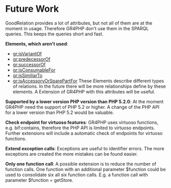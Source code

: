 # Future Work #

GoodRelation provides a lot of attributes, but not all of them are at the moment in usage. Therefore GR4PHP don't use them in the SPARQL queries. This keeps the queries short and fast.

**Elements, which aren't used**:
  * [gr:isVariantOf](http://www.heppnetz.de/ontologies/goodrelations/v1.html#isVariantOf)
  * [gr:predecessorOf](http://www.heppnetz.de/ontologies/goodrelations/v1.html#predecessorOf)
  * [gr:successorOf](http://www.heppnetz.de/ontologies/goodrelations/v1.html#successorOf)
  * [gr:isConsumableFor](http://www.heppnetz.de/ontologies/goodrelations/v1.html#isConsumableFor)
  * [gr:isSimiliarTo](http://www.heppnetz.de/ontologies/goodrelations/v1.html#isSimilarTo)
  * [gr:isAccessoryOrSparePartFor](http://www.heppnetz.de/ontologies/goodrelations/v1.html#isAccessoryOrSparePartFor)
These Elements describe different types of relations. In the future there will be more relationships define by these elements. A Extension of GR4PHP with this attributes will be useful.

**Supported by a lower version PHP version than PHP 5.2.0**: At the moment GR4PHP need the support of PHP 5.2 or higher. A change of the PHP API for a lower version than PHP 5.2 would be valuable.

**Check endpoint for virtuoso features**: GR4PHP uses virtuoso functions, e.g. bif:contains, therefore the PHP API is limited to virtuoso endpoints. Further extensions will include a automatic check of endpoints for virtuoso functions.

**Extend exception calls**: Exceptions are useful to identifier errors. The more exceptions are created the more mistakes can be found easier.

**Only one function call**: A possible extension is to reduce the number of function calls. One function with an additional parameter $function could be used to consolidate six all six function calls. E.g. a function call with parameter $function = getStore.